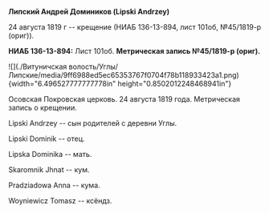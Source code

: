 **Липский Андрей Домиников (Lipski Andrzey)**

24 августа 1819 г -- крещение (НИАБ 136-13-894, лист 101об, №45/1819-р
(ориг)).

**НИАБ 136-13-894:** Лист 101об. **Метрическая запись №45/1819-р
(ориг).**

![](./Витуничская волость/Углы/Липские/media/9ff6988ed5ec65353767f0704f78b118933423a1.png){width="6.496527777777778in"
height="0.8502012248468941in"}

Осовская Покровская церковь. 24 августа 1819 года. Метрическая запись о
крещении.

Lipski Andrzey -- сын родителей с деревни Углы.

Lipski Dominik -- отец.

Lipska Dominika -- мать.

Skaromnik Jhnat -- кум.

Pradziadowa Anna -- кума.

Woyniewicz Tomasz -- ксёндз.
